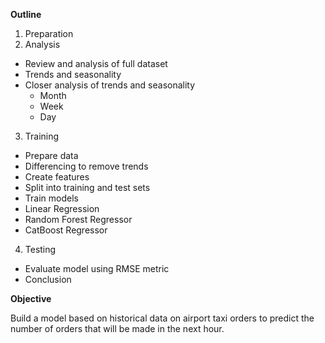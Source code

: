 **Outline**

1. Preparation
2. Analysis
* Review and analysis of full dataset
* Trends and seasonality
* Closer analysis of trends and seasonality
  * Month
  * Week
  * Day
3. Training
* Prepare data
* Differencing to remove trends
* Create features
* Split into training and test sets
* Train models
* Linear Regression
* Random Forest Regressor
* CatBoost Regressor
4. Testing
* Evaluate model using RMSE metric
* Conclusion

**Objective**

Build a model based on historical data on airport taxi orders to predict the number of orders that will be made in the next hour.
